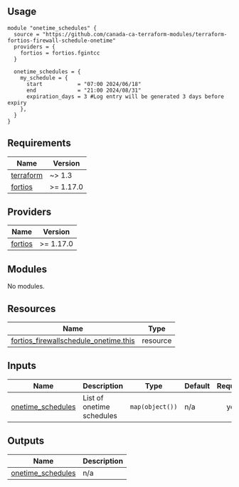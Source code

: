 <!-- BEGIN_TF_DOCS -->
## Usage
```hcl
module "onetime_schedules" {
  source = "https://github.com/canada-ca-terraform-modules/terraform-fortios-firewall-schedule-onetime"
  providers = {
    fortios = fortios.fgintcc
  }

  onetime_schedules = {
    my_schedule = {
      start           = "07:00 2024/06/18"
      end             = "21:00 2024/08/31"
      expiration_days = 3 #Log entry will be generated 3 days before expiry
    },
  }
}
```
## Requirements

| Name | Version |
|------|---------|
| <a name="requirement_terraform"></a> [terraform](#requirement\_terraform) | ~> 1.3 |
| <a name="requirement_fortios"></a> [fortios](#requirement\_fortios) | >= 1.17.0 |

## Providers

| Name | Version |
|------|---------|
| <a name="provider_fortios"></a> [fortios](#provider\_fortios) | >= 1.17.0 |

## Modules

No modules.

## Resources

| Name | Type |
|------|------|
| [fortios_firewallschedule_onetime.this](https://registry.terraform.io/providers/fortinetdev/fortios/latest/docs/resources/firewallschedule_onetime) | resource |

## Inputs

| Name | Description | Type | Default | Required |
|------|-------------|------|---------|:--------:|
| <a name="input_onetime_schedules"></a> [onetime\_schedules](#input\_onetime\_schedules) | List of onetime schedules | `map(object())` | n/a | yes |

## Outputs

| Name | Description |
|------|-------------|
| <a name="output_onetime_schedules"></a> [onetime\_schedules](#output\_onetime\_schedules) | n/a |
<!-- END_TF_DOCS -->